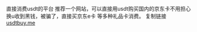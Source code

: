 直接消费usdt的平台
推荐一个网站，可以直接用usdt购买国内的京东卡不用担心换u收到黑钱，被骗了，直接买京东e卡 等多种礼品卡消费。
复制链接 
<a href="https://usdtbuy.me">usdtbuy.me</a>
